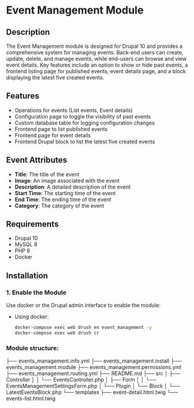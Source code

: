 # Event Management Module

## Description

The Event Management module is designed for Drupal 10 and provides a comprehensive system for managing events. Back-end users can create, update, delete, and manage events, while end-users can browse and view event details. Key features include an option to show or hide past events, a frontend listing page for published events, event details page, and a block displaying the latest five created events.

## Features

- Operations for events (List events, Event details)
- Configuration page to toggle the visibility of past events
- Custom database table for logging configuration changes
- Frontend page to list published events
- Frontend page for event details
- Frontend Drupal block to list the latest five created events

## Event Attributes

- **Title**: The title of the event
- **Image**: An image associated with the event
- **Description**: A detailed description of the event
- **Start Time**: The starting time of the event
- **End Time**: The ending time of the event
- **Category**: The category of the event

## Requirements

- Drupal 10
- MySQL 8
- PHP 8
- Docker

## Installation

### 1. Enable the Module

Use docker or the Drupal admin interface to enable the module:

- Using docker:
  ```bash
  docker-compose exec web drush en event_management -y
  docker-compose exec web drush cr
  ```

### Module structure:

├── events_management.info.yml
├── events_management.install
├── events_management.module
├── events_management.permissions.yml
├── events_management.routing.yml
├── README.md
├── src
│   ├── Controller
│   │   └── EventsController.php
│   ├── Form
│   │   └── EventsManagementSettingsForm.php
│   └── Plugin
│       └── Block
│           └── LatestEventsBlock.php
└── templates
    ├── event-detail.html.twig
    └── events-list.html.twig
